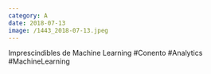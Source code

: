 ```yaml
--- 
category: A 
date: 2018-07-13 
image: /1443_2018-07-13.jpeg 
--- 
```


Imprescindibles de Machine Learning #Conento #Analytics #MachineLearning